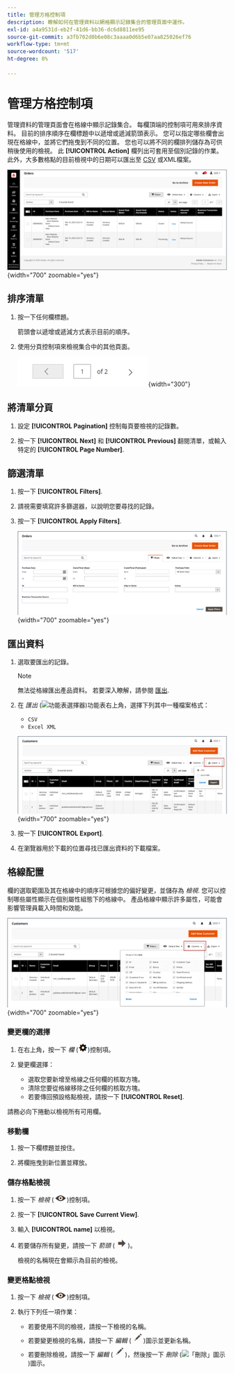 ```yaml
---
title: 管理方格控制項
description: 瞭解如何在管理資料以網格顯示記錄集合的管理頁面中運作。
exl-id: a4a9531d-eb2f-41d6-bb36-dc6d8811ee95
source-git-commit: a3fb702d0b6e08c3aaaa0d6b5e07aa825026ef76
workflow-type: tm+mt
source-wordcount: '517'
ht-degree: 0%

---
```


# 管理方格控制項

管理資料的管理頁面會在格線中顯示記錄集合。 每欄頂端的控制項可用來排序資料。 目前的排序順序在欄標題中以遞增或遞減箭頭表示。 您可以指定哪些欄會出現在格線中，並將它們拖曳到不同的位置。 您也可以將不同的欄排列儲存為可供稍後使用的檢視。 此 **[!UICONTROL Action]** 欄列出可套用至個別記錄的作業。 此外，大多數格點的目前檢視中的日期可以匯出至 [CSV](../systems/data-csv.md) 或XML檔案。

![訂單頁面 — 格線顯示](./assets/admin-workspace-grid.png){width="700" zoomable="yes"}

## 排序清單

1. 按一下任何欄標題。

   箭頭會以遞增或遞減方式表示目前的順序。

1. 使用分頁控制項來檢視集合中的其他頁面。

   ![格線顯示 — 頁面控制項](./assets/pagination-controls.png){width="300"}

## 將清單分頁

1. 設定 **[!UICONTROL Pagination]** 控制每頁要檢視的記錄數。

1. 按一下 **[!UICONTROL Next]** 和 **[!UICONTROL Previous]** 翻閱清單，或輸入特定的 **[!UICONTROL Page Number]**.

## 篩選清單

1. 按一下 **[!UICONTROL Filters]**.

1. 請視需要填寫許多篩選器，以說明您要尋找的記錄。

1. 按一下 **[!UICONTROL Apply Filters]**.

   ![訂單清單 — 篩選控制項](./assets/admin-workspace-filters.png){width="700" zoomable="yes"}

## 匯出資料

1. 選取要匯出的記錄。

   >[!NOTE]
   >
   >無法從格線匯出產品資料。 若要深入瞭解，請參閱 [匯出](../systems/data-export.md).

1. 在 _匯出_ (![功能表選擇器](../assets/icon-export.png))功能表右上角，選擇下列其中一種檔案格式：

   - `CSV`
   - `Excel XML`

   ![訂單清單 — 匯出選項](./assets/customers-grid-export.png){width="700" zoomable="yes"}

1. 按一下 **[!UICONTROL Export]**.

1. 在瀏覽器用於下載的位置尋找已匯出資料的下載檔案。

## 格線配置

欄的選取範圍及其在格線中的順序可根據您的偏好變更，並儲存為 _檢視_. 您可以控制哪些屬性顯示在個別屬性組態下的格線中。 產品格線中顯示許多屬性，可能會影響管理員載入時間和效能。

![排序格線欄](./assets/admin-grid-columns.png){width="700" zoomable="yes"}

### 變更欄的選擇

1. 在右上角，按一下 _欄_ (![欄控制項](../assets/icon-columns.png))控制項。

1. 變更欄選擇：

   - 選取您要新增至格線之任何欄的核取方塊。
   - 清除您要從格線移除之任何欄的核取方塊。
   - 若要傳回預設格點檢視，請按一下 **[!UICONTROL Reset]**.

請務必向下捲動以檢視所有可用欄。

### 移動欄

1. 按一下欄標題並按住。

1. 將欄拖曳到新位置並釋放。

### 儲存格點檢視

1. 按一下 _檢視_ (![檢視控制項](../assets/icon-view-eye.png))控制項。

1. 按一下 **[!UICONTROL Save Current View]**.

1. 輸入 **[!UICONTROL name]** 以檢視。

1. 若要儲存所有變更，請按一下 _箭頭_ (![儲存所有變更](../assets/icon-arrow-save.png))。

   檢視的名稱現在會顯示為目前的檢視。

### 變更格點檢視

1. 按一下 _檢視_ (![檢檢視示](../assets/icon-view-eye.png))控制項。

1. 執行下列任一項作業：

   - 若要使用不同的檢視，請按一下檢視的名稱。
   - 若要變更檢視的名稱，請按一下 _編輯_ (![編輯圖示](../assets/icon-edit-pencil.png))圖示並更新名稱。
   - 若要刪除檢視，請按一下 _編輯_ (![編輯圖示](../assets/icon-edit-pencil.png))，然後按一下 _刪除_ (![「刪除」圖示](../assets/icon-delete-trashcan-solid.png))圖示。
